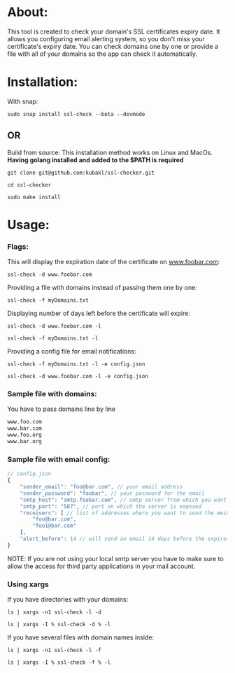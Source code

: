 <h1>About:</h1>
This tool is created to check your domain's SSL certificates expiry date. It allows you configuring email alerting system, so you don't miss your certificate's expiry date. You can check domains one by one or provide a file with all of your domains so the app can check it automatically.
<h1>Installation:</h1>

With snap:
```shell
sudo snap install ssl-check --beta --devmode
```

<h2>OR</h2>

Build from source:
This installation method works on Linux and MacOs. **Having golang installed and added to the $PATH is required**
```shell
git clone git@github.com:kubakl/ssl-checker.git
```
```shell
cd ssl-checker
```
```shell
sudo make install
```
<h1>Usage:</h1>
<h3>Flags:</h3>

This will display the expiration date of the certificate on www.foobar.com:
```shell
ssl-check -d www.foobar.com
```
Providing a file with domains instead of passing them one by one:
```shell
ssl-check -f myDomains.txt 
```
Displaying number of days left before the certificate will expire:
```shell
ssl-check -d www.foobar.com -l
```
```shell
ssl-check -f myDomains.txt -l
```
Providing a config file for email notifications:
```shell
ssl-check -f myDomains.txt -l -e config.json
```
```shell
ssl-check -d www.foobar.com -l -e config.json
```
<h3>Sample file with domains:</h3>

You have to pass domains line by line
```txt
www.foo.com
www.bar.com
www.foo.org
www.bar.org
```
<h3>Sample file with email config:</h3>

```js
// config.json
{
	"sender_email": "foo@bar.com", // your email address
	"sender_password": "foobar", // your password for the email
	"smtp_host": "smtp.foobar.com", // smtp server from which you want to send the message
	"smtp_port": "587", // port on which the server is exposed
	"receivers": [ // list of addresses where you want to send the message
		"foo@bar.com", 
		"foo1@bar.com"
	],
	"alert_before": 14 // will send an email 14 days before the expiration
} 
```
NOTE: If you are not using your local smtp server you have to make sure to allow the access for third party applications in your mail account.
<h3>Using xargs</h3>

If you have directories with your domains:
```shell
ls | xargs -n1 ssl-check -l -d
```
```shell
ls | xargs -I % ssl-check -d % -l
```
If you have several files with domain names inside:
```shell
ls | xargs -n1 ssl-check -l -f
```
```shell
ls | xargs -I % ssl-check -f % -l
```
